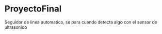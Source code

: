 # ProyectoFinal
Seguidor de linea automatico, se para cuando detecta algo con el sensor de ultrasonido
